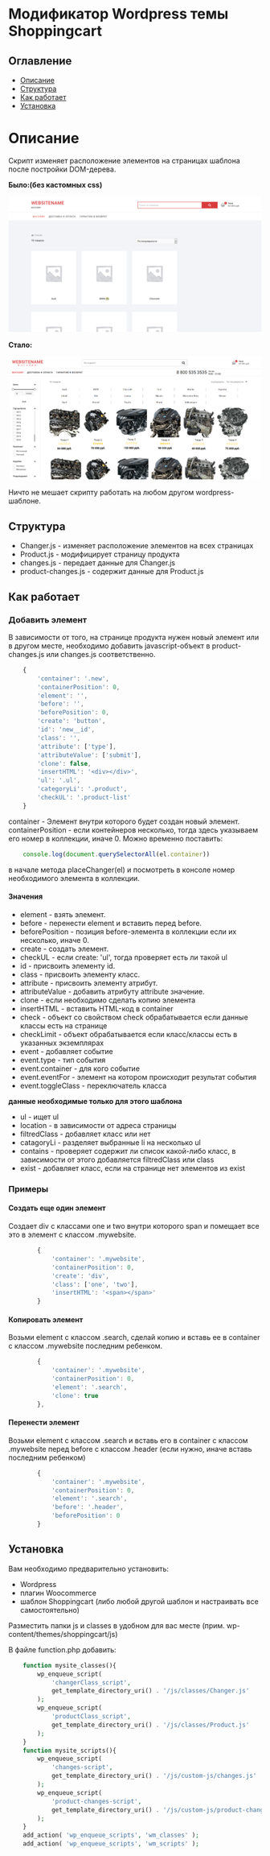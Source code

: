 # Модификатор Wordpress темы Shoppingcart

## Оглавление

* [Описание](#desc)
* [Структура](#str)
* [Как работает](#str)
* [Установка](#inst)

<a name="desc">

# Описание

</a>

Скрипт изменяет расположение элементов на страницах шаблона после постройки DOM-дерева.  

**Было:(без кастомных css)**

![shoppingcart-before](shoppingcart-before.png)

**Стало:**

![shoppingcart-after](shoppingcart-after.png)

Ничто не мешает скрипту работать на любом другом wordpress-шаблоне.

<a name="str">

## Структура

</a>

* Changer.js - изменяет расположение элементов на всех страницах
* Product.js - модифицирует страницу продукта
* changes.js - передает данные для Changer.js
* product-changes.js - содержит данные для Product.js

<a name="how">

## Как работает

</a>

### Добавить элемент

В зависимости от того, на странице продукта нужен новый элемент или в другом месте, необходимо добавить javascript-объект в product-changes.js или changes.js соответственно.

```javascript
    {
        'container': '.new',
        'containerPosition': 0,
        'element': '',
        'before': '',
        'beforePosition': 0,
        'create': 'button',
        'id': 'new__id',
        'class': '',
        'attribute': ['type'],
        'attributeValue': ['submit'],
        'clone': false,
        'insertHTML': '<div></div>',
        'ul': '.ul',
        'categoryLi': '.product',
        'checkUL': '.product-list'
	}
```
container - Элемент внутри которого будет создан новый элемент.  
containerPosition - если контейнеров несколько, тогда здесь указываем его номер в коллекции, иначе 0. Можно временно поставить:

```javascript
    console.log(document.querySelectorAll(el.container))
```
в начале метода placeChanger(el) и посмотреть в консоле номер необходимого элемента в коллекции.

#### Значения

* element - взять элемент.  
* before - перенести element и вставить перед before.  
* beforePosition - позиция before-элемента в коллекции если их несколько, иначе 0.  
* create - создать элемент.  
* checkUL - если create: 'ul', тогда проверяет есть ли такой ul  
* id - присвоить элементу id.  
* class - присвоить элементу класс.  
* attribute - присвоить элементу атрибут.  
* attributeValue - добавить атрибуту attribute значение.  
* clone - если необходимо сделать копию элемента  
* insertHTML - вставить HTML-код в container  
* check - объект со свойством check обрабатывается если данные классы есть на странице  
* checkLimit - объект обрабатывается если класс/классы есть в указанных экземплярах  
* event - добавляет событие  
* event.type - тип события  
* event.container - для кого событие  
* event.eventFor - элемент на котором происходит результат события  
* event.toggleClass - переключатель класса  

**данные необходимые только для этого шаблона**

* ul - ищет ul  
* location - в зависимости от адреса страницы  
* filtredClass - добавляет класс или нет  
* catagoryLi - разделяет выбранные li на несколько ul  
* contains - проверяет содержит ли список какой-либо класс, в зависимости от этого добавляется filtredClass или class  
* exist - добавляет класс, если на странице нет элементов из exist  

### Примеры

#### Создать еще один элемент

Создает div с классами one и two внутри которого span и помещает все это в элемент с классом .mywebsite.

```javascript
        {
			'container': '.mywebsite',
			'containerPosition': 0,
			'create': 'div',
			'class': ['one', 'two'],
			'insertHTML': '<span></span>'
        }
```
#### Копировать элемент

Возьми element с классом .search, сделай копию и вставь ее в container с классом .mywebsite последним ребенком.

```javascript
        {
			'container': '.mywebsite',
			'containerPosition': 0,
			'element': '.search',
			'clone': true
        },
```
#### Перенести элемент

Возьми element с классом .search и вставь его в container с классом .mywebsite перед before с классом .header (если нужно, иначе вставь последним ребенком)

```javascript
        {
			'container': '.mywebsite',
			'containerPosition': 0,
			'element': '.search',
			'before': '.header',
			'beforePosition': 0
        }
```
<a name="inst">

## Установка

</a>

Вам необходимо предварительно установить:

* Wordpress
* плагин Woocommerce
* шаблон Shoppingcart (либо любой другой шаблон и настраивать все самостоятельно)

Разместить папки js и classes в удобном для вас месте (прим. wp-content/themes/shoppingcart/js)

В файле function.php добавить:

```php
    function mysite_classes(){
        wp_enqueue_script(
            'changerClass_script',
            get_template_directory_uri() . '/js/classes/Changer.js'
        );
        wp_enqueue_script(
            'productClass_script',
            get_template_directory_uri() . '/js/classes/Product.js'
        );	
    }
    function mysite_scripts(){	
        wp_enqueue_script(
            'changes-script',
            get_template_directory_uri() . '/js/custom-js/changes.js'
        );
        wp_enqueue_script(
            'product-changes-script',
            get_template_directory_uri() . '/js/custom-js/product-changes.js'
        );	
    }
    add_action( 'wp_enqueue_scripts', 'wm_classes' );
    add_action( 'wp_enqueue_scripts', 'wm_scripts' );
```